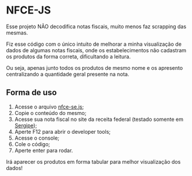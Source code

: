 # NFCE-JS

Esse projeto NÃO decodifica notas fiscais, muito menos faz scrapping das mesmas.

Fiz esse código com o único intuito de melhorar a minha visualização de dados de algumas notas fiscais, onde os estabelecimentos não cadastram os produtos da forma correta, dificultando a leitura.

Ou seja, apenas junto todos os produtos de mesmo nome e os apresento centralizando a quantidade geral presente na nota.

## Forma de uso

1. Acesse o arquivo [nfce-se.js](./nfce-se.js);
2. Copie o conteúdo do mesmo;
3. Acesse sua nota fiscal no site da receita federal (testado somente em [Sergipe](http://www.sefaz.se.gov.br/nfce/consulta));
4. Aperte F12 para abrir o developer tools;
5. Acesse o console;
6. Cole o código;
7. Aperte enter para rodar.

Irá aparecer os produtos em forma tabular para melhor visualização dos dados!